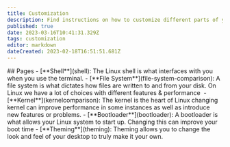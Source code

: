 ```yaml
---
title: Customization
description: Find instructions on how to customize different parts of your Linux experience.
published: true
date: 2023-03-16T10:41:31.329Z
tags: customization
editor: markdown
dateCreated: 2023-02-18T16:51:51.681Z
---
```


\## Pages - \[\*\*Shell\*\*\](shell): The Linux shell is what interfaces with you when you use the terminal. - \[\*\*File System\*\*\](file-system-comparison): A file system is what dictates how files are written to and from your disk. On Linux we have a lot of choices with different features & performance  - \[\*\*Kernel\*\*\](kernelcomparison): The kernel is the heart of Linux changing kernel can improve performance in some instances as well as introduce new features or problems. - \[\*\*Bootloader\*\*\](bootloader): A bootloader is what allows your Linux system to start up. Changing this can improve your boot time - \[\*\*Theming\*\*\](theming): Theming allows you to change the look and feel of your desktop to truly make it your own.